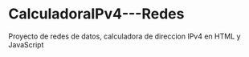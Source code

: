 # CalculadoraIPv4---Redes
Proyecto de redes de datos, calculadora de direccion IPv4 en HTML y JavaScript

